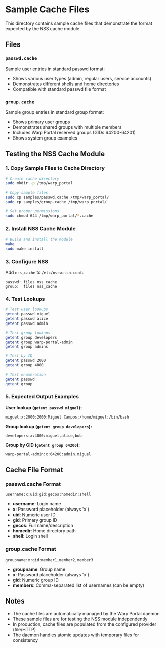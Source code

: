 # Sample Cache Files

This directory contains sample cache files that demonstrate the format expected by the NSS cache module.

## Files

### `passwd.cache`
Sample user entries in standard passwd format:
- Shows various user types (admin, regular users, service accounts)
- Demonstrates different shells and home directories
- Compatible with standard passwd file format

### `group.cache`
Sample group entries in standard group format:
- Shows primary user groups
- Demonstrates shared groups with multiple members
- Includes Warp Portal reserved groups (GIDs 64200-64201)
- Shows system group examples

## Testing the NSS Cache Module

### 1. Copy Sample Files to Cache Directory

```bash
# Create cache directory
sudo mkdir -p /tmp/warp_portal

# Copy sample files
sudo cp samples/passwd.cache /tmp/warp_portal/
sudo cp samples/group.cache /tmp/warp_portal/

# Set proper permissions
sudo chmod 644 /tmp/warp_portal/*.cache
```

### 2. Install NSS Cache Module

```bash
# Build and install the module
make
sudo make install
```

### 3. Configure NSS

Add `nss_cache` to `/etc/nsswitch.conf`:

```
passwd: files nss_cache
group:  files nss_cache
```

### 4. Test Lookups

```bash
# Test user lookups
getent passwd miguel
getent passwd alice
getent passwd admin

# Test group lookups
getent group developers
getent group warp-portal-admin
getent group admins

# Test by ID
getent passwd 2000
getent group 4000

# Test enumeration
getent passwd
getent group
```

### 5. Expected Output Examples

**User lookup (`getent passwd miguel`):**
```
miguel:x:2000:2000:Miguel Campos:/home/miguel:/bin/bash
```

**Group lookup (`getent group developers`):**
```
developers:x:4000:miguel,alice,bob
```

**Group by GID (`getent group 64200`):**
```
warp-portal-admin:x:64200:admin,miguel
```

## Cache File Format

### passwd.cache Format
```
username:x:uid:gid:gecos:homedir:shell
```

- **username**: Login name
- **x**: Password placeholder (always 'x')
- **uid**: Numeric user ID
- **gid**: Primary group ID
- **gecos**: Full name/description
- **homedir**: Home directory path
- **shell**: Login shell

### group.cache Format
```
groupname:x:gid:member1,member2,member3
```

- **groupname**: Group name
- **x**: Password placeholder (always 'x')
- **gid**: Numeric group ID
- **members**: Comma-separated list of usernames (can be empty)

## Notes

- The cache files are automatically managed by the Warp Portal daemon
- These sample files are for testing the NSS module independently
- In production, cache files are populated from the configured provider (file/HTTP)
- The daemon handles atomic updates with temporary files for consistency